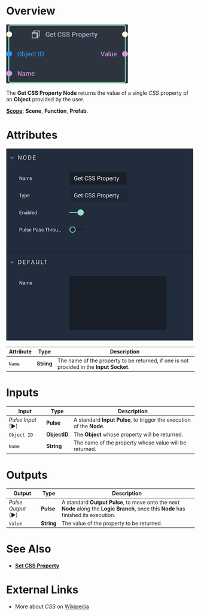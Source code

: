 # Overview

![The Get CSS Property Node.](../../../.gitbook/assets/getcsspropertynode20241.png)

The **Get CSS Property Node** returns the value of a single *CSS* property of an **Object** provided by the user.

[**Scope**](../../overview.md#scopes): **Scene**, **Function**, **Prefab**.

# Attributes

![The Get CSS Property Node Attributes.](../../../.gitbook/assets/getcsspropertyatts.png)

|Attribute|Type|Description|
|---|---|---|
|`Name`|**String**|The name of the property to be returned, if one is not provided in the **Input Socket**.|

# Inputs

|Input|Type|Description|
|---|---|---|
|*Pulse Input* (►)|**Pulse**|A standard **Input Pulse**, to trigger the execution of the **Node**.|
|`Object ID`|**ObjectID**|The **Object** whose property will be returned.|
|`Name`|**String**|The name of the property whose value will be returned.|


# Outputs

|Output|Type|Description|
|---|---|---|
|*Pulse Output* (►)|**Pulse**|A standard **Output Pulse**, to move onto the next **Node** along the **Logic Branch**, once this **Node** has finished its execution.|
|`Value`|**String**|The value of the property to be returned.|


# See Also

* [**Set CSS Property**](set-property.md)

# External Links

* More about *CSS* on [Wikipedia](https://en.wikipedia.org/wiki/CSS)